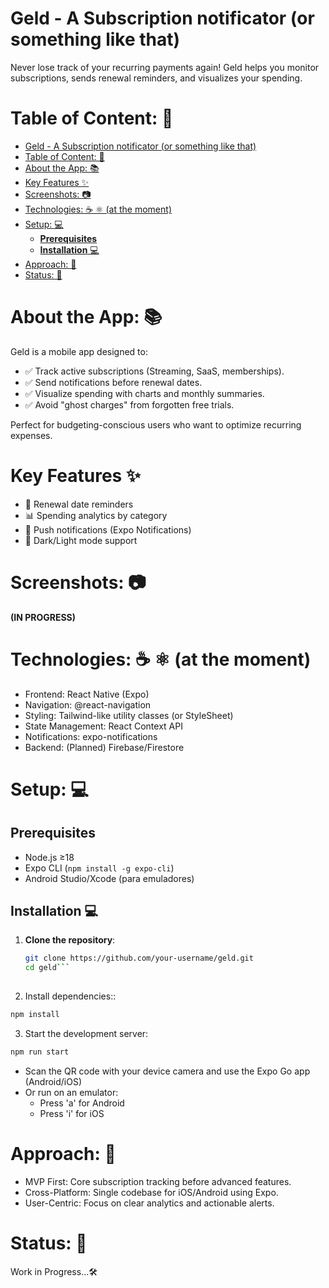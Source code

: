 # Geld - A Subscription notificator (or something like that)
Never lose track of your recurring payments again! Geld helps you monitor subscriptions, sends renewal reminders, and visualizes your spending.

# Table of Content: 📑
- [Geld - A Subscription notificator (or something like that)](#geld---a-subscription-notificator-or-something-like-that)
- [Table of Content: 📑](#table-of-content-)
- [About the App: 📚](#about-the-app-)
- [Key Features ✨](#key-features-)
- [Screenshots: 📷](#screenshots-)
- [Technologies: ☕️ ⚛️ (at the moment)](#technologies-️-️-at-the-moment)
- [Setup: 💻](#setup-)
  - [**Prerequisites**](#prerequisites)
  - [**Installation** 💻](#installation-)
- [Approach: 🚶](#approach-)
- [Status: 📶](#status-)

# About the App: 📚
Geld is a mobile app designed to:
- ✅ Track active subscriptions (Streaming, SaaS, memberships).
- ✅ Send notifications before renewal dates.
- ✅ Visualize spending with charts and monthly summaries.
- ✅ Avoid "ghost charges" from forgotten free trials.

Perfect for budgeting-conscious users who want to optimize recurring expenses.

# Key Features ✨
- 📅 Renewal date reminders
- 📊 Spending analytics by category
- 🔔 Push notifications (Expo Notifications)
- 🎨 Dark/Light mode support

# Screenshots: 📷
**(IN PROGRESS)**

# Technologies: ☕️ ⚛️ (at the moment)
- Frontend: React Native (Expo)
- Navigation: @react-navigation
- Styling: Tailwind-like utility classes (or StyleSheet)
- State Management: React Context API
- Notifications: expo-notifications
- Backend: (Planned) Firebase/Firestore

# Setup: 💻
## **Prerequisites**  
- Node.js ≥18  
- Expo CLI (`npm install -g expo-cli`)  
- Android Studio/Xcode (para emuladores)  

## **Installation** 💻

1. **Clone the repository**:
   ```bash
   git clone https://github.com/your-username/geld.git
   cd geld```
  
2. Install dependencies::
  ```bash
  npm install
  ```

3. Start the development server:
  ```bash
  npm run start
  ```

  - Scan the QR code with your device camera and use the Expo Go app (Android/iOS)
- Or run on an emulator:
    - Press 'a' for Android
    - Press 'i' for iOS

# Approach: 🚶
- MVP First: Core subscription tracking before advanced features.
- Cross-Platform: Single codebase for iOS/Android using Expo.
- User-Centric: Focus on clear analytics and actionable alerts.

# Status: 📶
Work in Progress...🛠️
